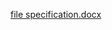 [file specification.docx](https://github.com/user-attachments/files/19667205/file.specification.docx)

